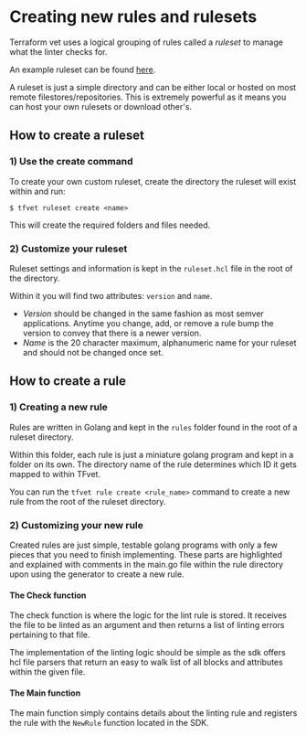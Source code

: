 # Creating new rules and rulesets

Terraform vet uses a logical grouping of rules called a _ruleset_ to manage what the linter checks for.

An example ruleset can be found [here](https://github.com/clintjedwards/tfvet-ruleset-example).

A ruleset is just a simple directory and can be either local or hosted on most remote
filestores/repositories. This is extremely powerful as it means you can host your own rulesets or
download other's.

## How to create a ruleset

### 1) Use the create command

To create your own custom ruleset, create the directory the ruleset will exist within and run:

`$ tfvet ruleset create <name>`

This will create the required folders and files needed.

### 2) Customize your ruleset

Ruleset settings and information is kept in the `ruleset.hcl` file in the root of the directory.

Within it you will find two attributes: `version` and `name`.

- _Version_ should be changed in the same fashion as most semver applications. Anytime you change, add, or remove
  a rule bump the version to convey that there is a newer version.
- _Name_ is the 20 character maximum, alphanumeric name for your ruleset and should not be changed once set.

## How to create a rule

### 1) Creating a new rule

Rules are written in Golang and kept in the `rules` folder found in the root of a ruleset directory.

Within this folder, each rule is just a miniature golang program and kept in a folder on its own.
The directory name of the rule determines which ID it gets mapped to within TFvet.

You can run the `tfvet rule create <rule_name>` command to create a new rule from the root of the ruleset directory.

### 2) Customizing your new rule

Created rules are just simple, testable golang programs with only a few pieces that you need to
finish implementing. These parts are highlighted and explained with comments in the
main.go file within the rule directory upon using the generator to create a new rule.

#### **The Check function**

The check function is where the logic for the lint rule is stored. It receives the file to be linted
as an argument and then returns a list of linting errors pertaining to that file.

The implementation of the linting logic should be simple as the sdk offers hcl file parsers that return an easy to walk list of all blocks and attributes within the given file.

#### **The Main function**

The main function simply contains details about the linting rule and registers the rule with the
`NewRule` function located in the SDK.
